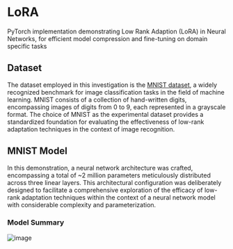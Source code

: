 # LoRA
PyTorch implementation demonstrating Low Rank Adaption (LoRA) in Neural Networks, for efficient model compression and fine-tuning on domain specific tasks

## Dataset

The dataset employed in this investigation is the [MNIST dataset](http://yann.lecun.com/exdb/mnist/), a widely recognized benchmark for image classification tasks in the field of machine learning. MNIST consists of a collection of hand-written digits, encompassing images of digits from 0 to 9, each represented in a grayscale format. The choice of MNIST as the experimental dataset provides a standardized foundation for evaluating the effectiveness of low-rank adaptation techniques in the context of image recognition.

## MNIST Model

In this demonstration, a neural network architecture was crafted, encompassing a total of ~2 million parameters meticulously distributed across three linear layers. This architectural configuration was deliberately designed to facilitate a comprehensive exploration of the efficacy of low-rank adaptation techniques within the context of a neural network model with considerable complexity and parameterization.

### Model Summary

![image](https://github.com/bala1802/LoRA/assets/22103095/be629bc2-f99c-4fc0-a8b1-81c72635ade5)

